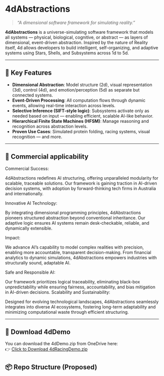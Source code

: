 # 4dAbstractions

> *“A dimensional software framework for simulating reality.”*

**4dAbstractions** is a universe-simulating software framework that models all systems — physical, biological, cognitive, or abstract — as layers of dimensional, event-driven abstraction. Inspired by the nature of Reality itself, 4d allows developers to build intelligent, self-organizing, and adaptive systems using Stars, Shells, and Subsystems across 1d to 5d.

---

## 🧠 Key Features

- **Dimensional Abstraction**: Model structure (2d), visual representation (3d), control (4d), and emotion/perception (5d) as separate but connected systems.
- **Event-Driven Processing**: All computation flows through dynamic events, allowing real-time interaction across levels.
- **Selective Inference (SIFT-style logic)**: Subsystems activate only as needed based on input — enabling efficient, scalable AI-like behavior.
- **Hierarchical Finite State Machines (HFSM)**: Manage reasoning and recognition across abstraction levels.
- **Proven Use Cases**: Simulated protein folding, racing systems, visual recognition — and more.

---
## 🧠 Commercial applicability

Commercial Success:

4dAbstractions redefines AI structuring, offering unparalleled modularity for scalable, traceable solutions. Our framework is gaining traction in AI-driven decision systems, with adoption by forward-thinking tech firms in Australia and internationally.

Innovative AI Technology:

By integrating dimensional programming principles, 4dAbstractions pioneers structured abstraction beyond conventional inheritance. Our adaptive logic ensures AI systems remain desk-checkable, reliable, and dynamically extensible.

Impact:

We advance AI’s capability to model complex realities with precision, enabling more accountable, transparent decision-making. From financial analytics to dynamic simulations, 4dAbstractions empowers industries with structurally sound, adaptable AI.

Safe and Responsible AI:

Our framework prioritizes logical traceability, eliminating black-box unpredictability while ensuring fairness, accountability, and bias mitigation in AI-driven decisions.
Scalability and Sustainability:

Designed for evolving technological landscapes, 4dAbstractions seamlessly integrates into diverse AI ecosystems, fostering long-term adaptability and minimizing computational waste through efficient structuring.

---
## 🔽 Download 4dDemo

You can download the 4dDemo.zip from OneDrive here:  
👉 [Click to Download 4dRacingDemo.zip](https://1drv.ms/u/s!AkkAzGDByUeBrKdaZQvaHj05G0E0pQ?e=4hf6PY)
## 📦 Repo Structure (Proposed)

